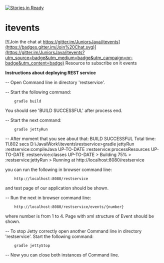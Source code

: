 [![Stories in Ready](https://badge.waffle.io/JuniorsJava/itevents.png?label=ready&title=Ready)](https://waffle.io/JuniorsJava/itevents)
# itevents

[![Join the chat at https://gitter.im/JuniorsJava/itevents](https://badges.gitter.im/Join%20Chat.svg)](https://gitter.im/JuniorsJava/itevents?utm_source=badge&utm_medium=badge&utm_campaign=pr-badge&utm_content=badge)
Resource to subscribe on it events 

<b>Instructions about deploying REST service</b>

-- Open Command line in directory 'restservice'.

-- Start the following command: 
        
        gradle build

You should see 'BUILD SUCCESSFUL' after process end.

-- Start the next command: 
        
        gradle jettyRun

-- After moment that you see about that:
        BUILD SUCCESSFUL
        Total time: 11.802 secs
        D:\Java\Work\itevents\restservice>gradle jettyRun
        :restservice:compileJava UP-TO-DATE
        :restservice:processResources UP-TO-DATE
        :restservice:classes UP-TO-DATE
        > Building 75% > :restservice:jettyRun > Running at http://localhost:8080/restservice

you can run the following in browser command line:

        http://localhost:8080/restservice
        
and test page of our application should be shown.

-- Run the next in browser command line:

        http://localhost:8080/restservice/events/{number}
        
where number is from 1 to 4.
Page with xml structure of Event should be shown.

-- To stop Jetty correctly open another Command line in directory 'restservice'.
Start the following command: 
        
        gradle jettyStop
        
-- Now you can close both instances of Command line.